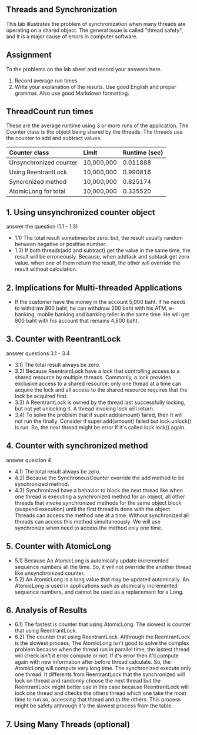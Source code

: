 ## Threads and Synchronization

This lab illustrates the problem of synchronization when many threads are operating on a shared object.  The general issue is called "thread safety", and it is a major cause of errors in computer software.

## Assignment

To the problems on the lab sheet and record your answers here.

1. Record average run times.
2. Write your explanation of the results. Use good English and proper grammar.  Also use good Markdown formatting.

## ThreadCount run times

These are the average runtime using 3 or more runs of the application.
The Counter class is the object being shared by the threads.
The threads use the counter to add and subtract values.

| Counter class           | Limit              | Runtime (sec)   |
|:------------------------|:-------------------|-----------------|
| Unsynchronized counter  |         10,000,000 |        0.011888 |
| Using ReentrantLock     |         10,000,000 |        0.990816 |
| Syncronized method      |         10,000,000 |        0.825174 |
| AtomicLong for total    |         10,000,000 |        0.335520 |

## 1. Using unsynchronized counter object
answer the question (1.1 - 1.3)
- 1.1) The total result sometimes be zero. but, the result usually random between negative or positive number. 
- 1.3) If both threads(add and subtract) get the value in the same time, the result will be erroneously. Because, when addtask and subtask
	   get zero value. when one of them return the result, the other will override the result without calculation.  
	   
## 2. Implications for Multi-threaded Applications

- If the customer have the money in the account 5,000 baht. If he needs to withdraw 800 baht, he can withdraw 200 baht with his ATM, e-banking, mobile banking and banking teller in the same time. He will get 800 baht with his account that remains 4,800 baht.

## 3. Counter with ReentrantLock

answer questions 3.1 - 3.4
- 3.1) The total result always be zero.
- 3.2) Because ReentrantLock have a lock that controlling access to a shared resource by multiple threads. Commonly, a lock provides exclusive access to a shared resource: only one thread at a time can acquire the lock and all access to the shared resource requires that the lock be acquired first. 
- 3.3) A ReentrantLock is owned by the thread last successfully locking, but not yet unlocking it. A thread invoking lock will return.
- 3.4) To solve the problem that if super.add(amount) failed, then It will not run the finally. Consider if super.add(amount) failed but lock.unlock() is run. So, the next thread might be error if it's called lock.lock() again.

## 4. Counter with synchronized method

answer question 4
- 4.1) The total result always be zero.
- 4.2) Because the SynchronousCounter override the add method to be synchronized method.
- 4.3) Synchronized have a behavior to block the next thread like when one thread is executing a synchronized method for an object, all other threads that invoke synchronized methods for the same object block (suspend execution) until the first thread is done with the object. Threads can access the method one at a time. Without synchronized all threads can access this method simultaneously. We will use synchronize when need to access the method only one time.

## 5. Counter with AtomicLong

- 5.1) Because An AtomicLong is automically update incremented sequence numbers all the time. So, it will not override the another thread like unsynchronized counter.
- 5.2) An AtomicLong is a long value that may be updated automically. An AtomicLong is used in applications such as atomically incremented sequence numbers, and cannot be used as a replacement for a Long.

## 6. Analysis of Results

- 6.1) The fastest is counter that using AtomicLong. The slowest is counter that using ReentrantLock.
- 6.2) The counter that using ReentrantLock. Althrough the ReentrantLock is the slowest process, The AtomicLong isn't good to solve the complex problem because when the thread run in parallel time, the lastest thread will check isn't it error compute or not. If it's error then it'll compute again with new information after before thread calculate. So, the AtomicLong will compute very long time. The synchronized execute only one thread. It differents from ReentrantLock that the synchronized will lock on thread and randomly choose the next thread but the ReentrantLock might better use in this case because ReentrantLock will lock one thread and checks the others thread which one take the most time to run so, accessing that thread and to the others. This process might be safety althrough it's the slowest process from the table.
 
## 7. Using Many Threads (optional)

